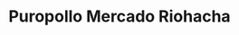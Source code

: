 ---
title: "Puropollo Mercado Riohacha"
url: /riohacha-la-guajira/puropollo-mercado-riohacha/
shop: alimentación sana
---